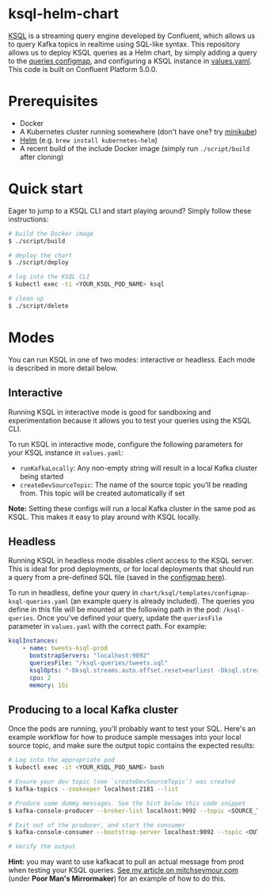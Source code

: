 # ksql-helm-chart
[KSQL][ksql] is a streaming query engine developed by Confluent, which allows us to query Kafka topics in realtime using 
SQL-like syntax. This repository allows us to deploy KSQL queries as a Helm chart, by simply adding a query to the 
[queries configmap](chart/ksql/templates/configmap-ksql-queries.yaml), and configuring a KSQL
instance in [values.yaml](chart/ksql/values.yaml). This code is built on Confluent Platform 5.0.0.


# Prerequisites
- Docker
- A Kubernetes cluster running somewhere (don't have one? try [minikube](https://kubernetes.io/docs/tasks/tools/install-minikube/))
- [Helm](https://github.com/helm/helm#install) (e.g. `brew install kubernetes-helm`)
- A recent build of the include Docker image (simply run `./script/build` after cloning)

# Quick start
Eager to jump to a KSQL CLI and start playing around? Simply follow these instructions:

```bash
# build the Docker image
$ ./script/build

# deploy the chart
$ ./script/deploy

# log into the KSQL CLI
$ kubectl exec -ti <YOUR_KSQL_POD_NAME> ksql

# clean up
$ ./script/delete
```
[ksql]: https://www.confluent.io/product/ksql/

# Modes
You can run KSQL in one of two modes: interactive or headless. Each mode is described in more detail below.


## Interactive
Running KSQL in interactive mode is good for sandboxing and experimentation because it allows you to test your queries using the KSQL CLI.

To run KSQL in interactive mode, configure the following parameters for your KSQL instance in `values.yaml`:
- `runKafkaLocally`: Any non-empty string will result in a local Kafka cluster being started
- `createDevSourceTopic`: The name of the source topic you'll be reading from. This topic will be created automatically if set

__Note:__ Setting these configs will run a local Kafka cluster in the same pod as KSQL. This makes it easy to play around 
with KSQL locally.


## Headless
Running KSQL in headless mode disables client access to the KSQL server. This is ideal for prod deployments, or for local 
deployments that should run a query from a pre-defined SQL file (saved in the 
[configmap here](chart/ksql/templates/configmap-ksql-queries.yaml)).

To run in headless, define your query in `chart/ksql/templates/configmap-ksql-queries.yaml` (an example query is already
included). The queries you define in this file will be mounted at the following path in the pod: `/ksql-queries`. Once
you've defined your query, update the `queriesFile` parameter in `values.yaml` with the correct path. For example:

```yaml
ksqlInstances:
    - name: tweets-ksql-prod
      bootstrapServers: "localhost:9092"
      queriesFile: "/ksql-queries/tweets.sql"
      ksqlOpts: "-Dksql.streams.auto.offset.reset=earliest -Dksql.streams.num.stream.threads=4 -Dksql.sink.partitions=4 -Dksql.sink.replicas=1 -Dksql.service.id=dev"
      cpu: 2
      memory: 1Gi
```

## Producing to a local Kafka cluster
Once the pods are running, you'll probably want to test your SQL. Here's an example workflow for how to produce sample 
messages into your local source topic, and make sure the output topic contains the expected results:

```bash
# Log into the appropriate pod
$ kubectl exec -it <YOUR_KSQL_POD_NAME> bash

# Ensure your dev topic (see `createDevSourceTopic`) was created
$ kafka-topics --zookeeper localhost:2181 --list

# Produce some dummy messages. See the hint below this code snippet
$ kafka-console-producer --broker-list localhost:9092 --topic <SOURCE_TOPIC>

# Exit out of the producer, and start the consumer
$ kafka-console-consumer --bootstrap-server localhost:9092 --topic <OUTPUT_TOPIC> --from-beginning

# Verify the output
```

__Hint:__ you may want to use kafkacat to pull an actual message from prod when testing your KSQL queries. [See my article
on mitchseymour.com](http://blog.mitchseymour.com/favorite-kafkacat-cmds/) (under __Poor Man's Mirrormaker__) for an example 
of how to do this.
